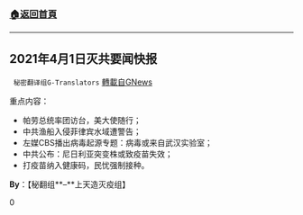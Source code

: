 ###  [:house:返回首頁](https://github.com/ourhimalayas/txt)
---

## 2021年4月1日灭共要闻快报
` 秘密翻译组G-Translators` [轉載自GNews](https://gnews.org/zh-hans/1042561/)

重点内容：

- 帕劳总统率团访台，美大使随行；
- 中共渔船入侵菲律宾水域遭警告；
- 左媒CBS播出病毒起源专题：病毒或来自武汉实验室；
- 中共公布：尼日利亚突变株或致疫苗失效；
- 打疫苗纳入健康码，民忧强制接种。


**By**：【秘翻组**–**上天造灭疫组】

0
